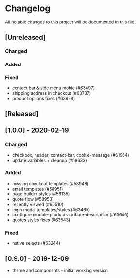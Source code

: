 # Changelog
All notable changes to this project will be documented in this file.

## [Unreleased]
### Changed
### Added
### Fixed
- contact bar & side menu mobie (#63497)
- shipping address in checkout (#63737)
- product options fixes (#63938)

## [Released]

## [1.0.0] - 2020-02-19
### Changed
- checkbox, header, contact-bar, cookie-message (#61954)
- update variables + cleanup (#58633)

### Added
- missing checkout templates (#58948)
- email templates (#58951)
- page builder styles (#56135)
- quote flow (#58953)
- recently viewed (#60510)
- login modal templates/styles (#63465)
- configure module-product-attribute-description (#63606)
- quotes styles fixes (#63543)

### Fixed
- native selects (#63244)

## [0.9.0] - 2019-12-09
- theme and components - initial working version
